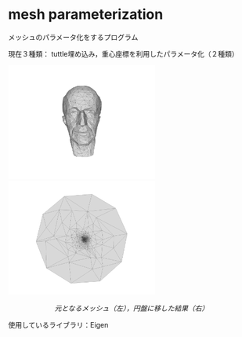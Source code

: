 # mesh parameterization
メッシュのパラメータ化をするプログラム

現在３種類：
tuttle埋め込み，重心座標を利用したパラメータ化（２種類）

  <img src="image/model00.png" width="300"> <img src="image/mv00.png" width="300">
<p align="center">
  <em>元となるメッシュ（左），円盤に移した結果（右）</em> 
</p>

使用しているライブラリ：Eigen
